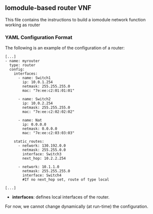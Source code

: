 ## Iomodule-based router VNF

This file contains the instructions to build a iomodule network function working as router

### YAML Configuration Format

The following is an example of the configuration of a router:
```
[...]
- name: myrouter
  type: router
  config:
    interfaces:
      - name: Switch1
        ip: 10.0.1.254
        netmask: 255.255.255.0
        mac: "7e:ee:c2:01:01:01"

      - name: Switch2
        ip: 10.0.2.254
        netmask: 255.255.255.0
        mac: "7e:ee:c2:02:02:02"

      - name: Nat
        ip: 0.0.0.0
        netmask: 0.0.0.0
        mac: "7e:ee:c2:03:03:03"

    static_routes:
      - network: 130.192.0.0
        netmask: 255.255.0.0
        interface: Switch3
        next_hop: 10.2.2.254

      - network: 10.1.1.0
        netmask: 255.255.255.0
        interface: Switch4
        #If no next_hop set, route of type local

[...]
```

 - **interfaces**: defines local interfaces of the router.

For now, we cannot change dynamically (at run-time) the configuration.
